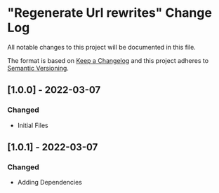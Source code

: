 # "Regenerate Url rewrites" Change Log

All notable changes to this project will be documented in this file.

The format is based on [Keep a Changelog](http://keepachangelog.com/) and this project adheres to [Semantic Versioning](http://semver.org/).

## [1.0.0] - 2022-03-07
### Changed
- Initial Files

## [1.0.1] - 2022-03-07
### Changed
- Adding Dependencies

